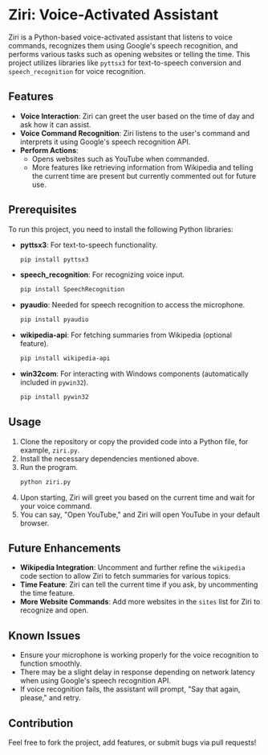 # Ziri: Voice-Activated Assistant

Ziri is a Python-based voice-activated assistant that listens to voice commands, recognizes them using Google's speech recognition, and performs various tasks such as opening websites or telling the time. This project utilizes libraries like `pyttsx3` for text-to-speech conversion and `speech_recognition` for voice recognition.

## Features

- **Voice Interaction**: Ziri can greet the user based on the time of day and ask how it can assist.
- **Voice Command Recognition**: Ziri listens to the user's command and interprets it using Google's speech recognition API.
- **Perform Actions**:
  - Opens websites such as YouTube when commanded.
  - More features like retrieving information from Wikipedia and telling the current time are present but currently commented out for future use.
  
## Prerequisites

To run this project, you need to install the following Python libraries:

- **pyttsx3**: For text-to-speech functionality.
  ```bash
  pip install pyttsx3
  ```
- **speech_recognition**: For recognizing voice input.
  ```bash
  pip install SpeechRecognition
  ```
- **pyaudio**: Needed for speech recognition to access the microphone.
  ```bash
  pip install pyaudio
  ```
- **wikipedia-api**: For fetching summaries from Wikipedia (optional feature).
  ```bash
  pip install wikipedia-api
  ```
- **win32com**: For interacting with Windows components (automatically included in `pywin32`).
  ```bash
  pip install pywin32
  ```

## Usage

1. Clone the repository or copy the provided code into a Python file, for example, `ziri.py`.
2. Install the necessary dependencies mentioned above.
3. Run the program.
   ```bash
   python ziri.py
   ```
4. Upon starting, Ziri will greet you based on the current time and wait for your voice command.
5. You can say, "Open YouTube," and Ziri will open YouTube in your default browser.

## Future Enhancements

- **Wikipedia Integration**: Uncomment and further refine the `wikipedia` code section to allow Ziri to fetch summaries for various topics.
- **Time Feature**: Ziri can tell the current time if you ask, by uncommenting the time feature.
- **More Website Commands**: Add more websites in the `sites` list for Ziri to recognize and open.

## Known Issues

- Ensure your microphone is working properly for the voice recognition to function smoothly.
- There may be a slight delay in response depending on network latency when using Google's speech recognition API.
- If voice recognition fails, the assistant will prompt, "Say that again, please," and retry.

## Contribution

Feel free to fork the project, add features, or submit bugs via pull requests!

